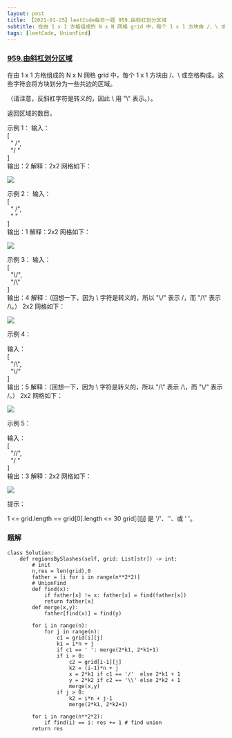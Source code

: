 ```yaml
---
layout: post
title: 【2021-01-25】leetCode每日一题 959.由斜杠划分区域
subtitle: 在由 1 x 1 方格组成的 N x N 网格 grid 中，每个 1 x 1 方块由 /、\ 或空格构成。这些字符会将方块划分为一些共边的区域。
tags: [leetCode, UnionFind]
---
```

### [959.由斜杠划分区域](https://leetcode-cn.com/problems/regions-cut-by-slashes/)
在由 1 x 1 方格组成的 N x N 网格 grid 中，每个 1 x 1 方块由 /、\ 或空格构成。这些字符会将方块划分为一些共边的区域。

（请注意，反斜杠字符是转义的，因此 \ 用 "\\" 表示。）。

返回区域的数目。

示例 1：
输入：<br/>
[<br/>
  " /",<br/>
  "/ "<br/>
]<br/>
输出：2
解释：2x2 网格如下：

![](https://assets.leetcode-cn.com/aliyun-lc-upload/uploads/2018/12/15/1.png)

示例 2：
输入：<br/>
[<br/>
  " /",<br/>
  "  "<br/>
]<br/>
输出：1
解释：2x2 网格如下：

![](https://assets.leetcode-cn.com/aliyun-lc-upload/uploads/2018/12/15/2.png)

示例 3：
输入：<br/>
[<br/>
  "\\/",<br/>
  "/\\"<br/>
]<br/>
输出：4
解释：（回想一下，因为 \ 字符是转义的，所以 "\\/" 表示 \/，而 "/\\" 表示 /\。）
2x2 网格如下：

![](https://assets.leetcode-cn.com/aliyun-lc-upload/uploads/2018/12/15/3.png)

示例 4：

输入：<br/>
[<br/>
  "/\\",<br/>
  "\\/"<br/>
]<br/>
输出：5
解释：（回想一下，因为 \ 字符是转义的，所以 "/\\" 表示 /\，而 "\\/" 表示 \/。）
2x2 网格如下：

![](https://assets.leetcode-cn.com/aliyun-lc-upload/uploads/2018/12/15/4.png)

示例 5：

输入：<br/>
[<br/>
  "//",<br/>
  "/ "<br/>
]<br/>
输出：3
解释：2x2 网格如下：

![](https://assets.leetcode-cn.com/aliyun-lc-upload/uploads/2018/12/15/5.png)


提示：

1 <= grid.length == grid[0].length <= 30
grid[i][j] 是 '/'、'\'、或 ' '。

### 题解
```python3
class Solution:
    def regionsBySlashes(self, grid: List[str]) -> int:
        # init
        n,res = len(grid),0
        father = [i for i in range(n**2*2)]
        # UnionFind
        def find(x):
            if father[x] != x: father[x] = find(father[x])
            return father[x]
        def merge(x,y):
            father[find(x)] = find(y)
        
        for i in range(n):
            for j in range(n):
                c1 = grid[i][j]
                k1 = i*n + j
                if c1 == ' ': merge(2*k1, 2*k1+1)
                if i > 0:
                    c2 = grid[i-1][j]
                    k2 = (i-1)*n + j
                    x = 2*k1 if c1 == '/'  else 2*k1 + 1
                    y = 2*k2 if c2 == '\\' else 2*k2 + 1
                    merge(x,y)
                if j > 0:
                    k2 = i*n + j-1
                    merge(2*k1, 2*k2+1)
                    
        for i in range(n**2*2):
            if find(i) == i: res += 1 # find union
        return res
```

